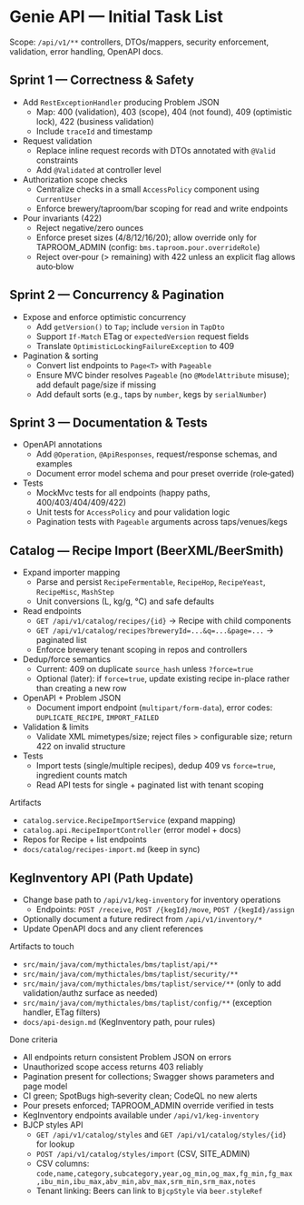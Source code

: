 # Genie API — Initial Task List

Scope: `/api/v1/**` controllers, DTOs/mappers, security enforcement, validation, error handling, OpenAPI docs.

## Sprint 1 — Correctness & Safety
- Add `RestExceptionHandler` producing Problem JSON
  - Map: 400 (validation), 403 (scope), 404 (not found), 409 (optimistic lock), 422 (business validation)
  - Include `traceId` and timestamp
- Request validation
  - Replace inline request records with DTOs annotated with `@Valid` constraints
  - Add `@Validated` at controller level
- Authorization scope checks
  - Centralize checks in a small `AccessPolicy` component using `CurrentUser`
  - Enforce brewery/taproom/bar scoping for read and write endpoints
- Pour invariants (422)
  - Reject negative/zero ounces
  - Enforce preset sizes (4/8/12/16/20); allow override only for TAPROOM_ADMIN (config: `bms.taproom.pour.overrideRole`)
  - Reject over‑pour (> remaining) with 422 unless an explicit flag allows auto‑blow

## Sprint 2 — Concurrency & Pagination
- Expose and enforce optimistic concurrency
  - Add `getVersion()` to `Tap`; include `version` in `TapDto`
  - Support `If-Match` ETag or `expectedVersion` request fields
  - Translate `OptimisticLockingFailureException` to 409
- Pagination & sorting
  - Convert list endpoints to `Page<T>` with `Pageable`
  - Ensure MVC binder resolves `Pageable` (no `@ModelAttribute` misuse); add default page/size if missing
  - Add default sorts (e.g., taps by `number`, kegs by `serialNumber`)

## Sprint 3 — Documentation & Tests
- OpenAPI annotations
  - Add `@Operation`, `@ApiResponses`, request/response schemas, and examples
  - Document error model schema and pour preset override (role‑gated)
- Tests
  - MockMvc tests for all endpoints (happy paths, 400/403/404/409/422)
  - Unit tests for `AccessPolicy` and pour validation logic
  - Pagination tests with `Pageable` arguments across taps/venues/kegs

## Catalog — Recipe Import (BeerXML/BeerSmith)
- Expand importer mapping
  - Parse and persist `RecipeFermentable`, `RecipeHop`, `RecipeYeast`, `RecipeMisc`, `MashStep`
  - Unit conversions (L, kg/g, °C) and safe defaults
- Read endpoints
  - `GET /api/v1/catalog/recipes/{id}` → Recipe with child components
  - `GET /api/v1/catalog/recipes?breweryId=...&q=...&page=...` → paginated list
  - Enforce brewery tenant scoping in repos and controllers
- Dedup/force semantics
  - Current: 409 on duplicate `source_hash` unless `?force=true`
  - Optional (later): if `force=true`, update existing recipe in-place rather than creating a new row
- OpenAPI + Problem JSON
  - Document import endpoint (`multipart/form-data`), error codes: `DUPLICATE_RECIPE`, `IMPORT_FAILED`
- Validation & limits
  - Validate XML mimetypes/size; reject files > configurable size; return 422 on invalid structure
- Tests
  - Import tests (single/multiple recipes), dedup 409 vs `force=true`, ingredient counts match
  - Read API tests for single + paginated list with tenant scoping

Artifacts
- `catalog.service.RecipeImportService` (expand mapping)
- `catalog.api.RecipeImportController` (error model + docs)
- Repos for Recipe + list endpoints
- `docs/catalog/recipes-import.md` (keep in sync)

## KegInventory API (Path Update)
- Change base path to `/api/v1/keg-inventory` for inventory operations
  - Endpoints: `POST /receive`, `POST /{kegId}/move`, `POST /{kegId}/assign`
- Optionally document a future redirect from `/api/v1/inventory/*`
- Update OpenAPI docs and any client references

Artifacts to touch
- `src/main/java/com/mythictales/bms/taplist/api/**`
- `src/main/java/com/mythictales/bms/taplist/security/**`
- `src/main/java/com/mythictales/bms/taplist/service/**` (only to add validation/authz surface as needed)
- `src/main/java/com/mythictales/bms/taplist/config/**` (exception handler, ETag filters)
 - `docs/api-design.md` (KegInventory path, pour rules)

Done criteria
- All endpoints return consistent Problem JSON on errors
- Unauthorized scope access returns 403 reliably
- Pagination present for collections; Swagger shows parameters and page model
- CI green; SpotBugs high‑severity clean; CodeQL no new alerts
 - Pour presets enforced; TAPROOM_ADMIN override verified in tests
 - KegInventory endpoints available under `/api/v1/keg-inventory`
- BJCP styles API
  - `GET /api/v1/catalog/styles` and `GET /api/v1/catalog/styles/{id}` for lookup
  - `POST /api/v1/catalog/styles/import` (CSV, SITE_ADMIN)
  - CSV columns: `code,name,category,subcategory,year,og_min,og_max,fg_min,fg_max,ibu_min,ibu_max,abv_min,abv_max,srm_min,srm_max,notes`
  - Tenant linking: Beers can link to `BjcpStyle` via `beer.styleRef`
